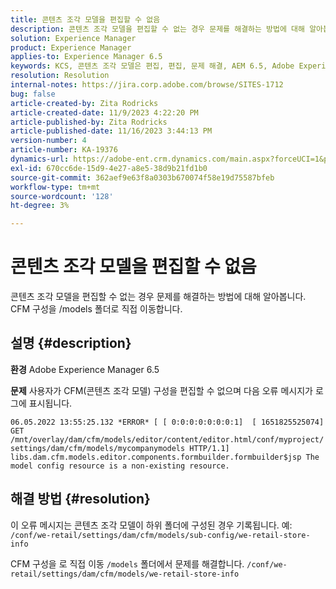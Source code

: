 ```yaml
---
title: 콘텐츠 조각 모델을 편집할 수 없음
description: 콘텐츠 조각 모델을 편집할 수 없는 경우 문제를 해결하는 방법에 대해 알아봅니다.
solution: Experience Manager
product: Experience Manager
applies-to: Experience Manager 6.5
keywords: KCS, 콘텐츠 조각 모델은 편집, 편집, 문제 해결, AEM 6.5, Adobe Experience Manager 6.5, CFM, 콘텐츠 조각 모델, 구성, 오류 메시지를 편집할 수 없습니다.
resolution: Resolution
internal-notes: https://jira.corp.adobe.com/browse/SITES-1712
bug: false
article-created-by: Zita Rodricks
article-created-date: 11/9/2023 4:22:20 PM
article-published-by: Zita Rodricks
article-published-date: 11/16/2023 3:44:13 PM
version-number: 4
article-number: KA-19376
dynamics-url: https://adobe-ent.crm.dynamics.com/main.aspx?forceUCI=1&pagetype=entityrecord&etn=knowledgearticle&id=c6b3f824-1c7f-ee11-8179-6045bd006295
exl-id: 670cc6de-15d9-4e27-a8e5-38d9b21fd1b0
source-git-commit: 362aef9e63f8a0303b670074f58e19d75587bfeb
workflow-type: tm+mt
source-wordcount: '128'
ht-degree: 3%

---
```


# 콘텐츠 조각 모델을 편집할 수 없음


콘텐츠 조각 모델을 편집할 수 없는 경우 문제를 해결하는 방법에 대해 알아봅니다. CFM 구성을 /models 폴더로 직접 이동합니다.

## 설명 {#description}


<b>환경</b>
Adobe Experience Manager 6.5

<b>문제</b>
사용자가 CFM(콘텐츠 조각 모델) 구성을 편집할 수 없으며 다음 오류 메시지가 로그에 표시됩니다.

`06.05.2022 13:55:25.132 *ERROR* [ [ 0:0:0:0:0:0:0:1]  [ 1651825525074]  GET /mnt/overlay/dam/cfm/models/editor/content/editor.html/conf/myproject/settings/dam/cfm/models/mycompanymodels HTTP/1.1]  libs.dam.cfm.models.editor.components.formbuilder.formbuilder$jsp The model config resource is a non-existing resource.`


## 해결 방법 {#resolution}


이 오류 메시지는 콘텐츠 조각 모델이 하위 폴더에 구성된 경우 기록됩니다.
예: `/conf/we-retail/settings/dam/cfm/models/sub-config/we-retail-store-info`

CFM 구성을 로 직접 이동 `/models` 폴더에서 문제를 해결합니다.
`/conf/we-retail/settings/dam/cfm/models/we-retail-store-info`
